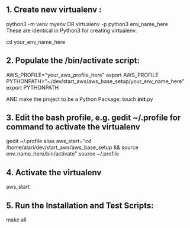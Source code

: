 ## 1. Create new virtualenv :
python3 -m venv myenv 
OR 
virtualenv -p python3 env_name_here  
These are identical in Python3 for creating virtualenv.

cd your_env_name_here


## 2. Populate the /bin/activate script:
AWS_PROFILE="your_aws_profile_here"
export AWS_PROFILE
PYTHONPATH="~/dev/start_aws/aws_base_setup/your_env_name_here"
export PYTHONPATH

AND make the project to be a Python Package:
touch __init__.py

## 3. Edit the bash profile, e.g. gedit ~/.profile for command to activate the virtualenv
gedit ~/.profile
alias aws_start="cd /home/alari/dev/start_aws/aws_base_setup && source env_name_here/bin/activate"
source ~/.profile

## 4. Activate the virtualenv 
aws_start

## 5. Run the Installation and Test Scripts:
make all

